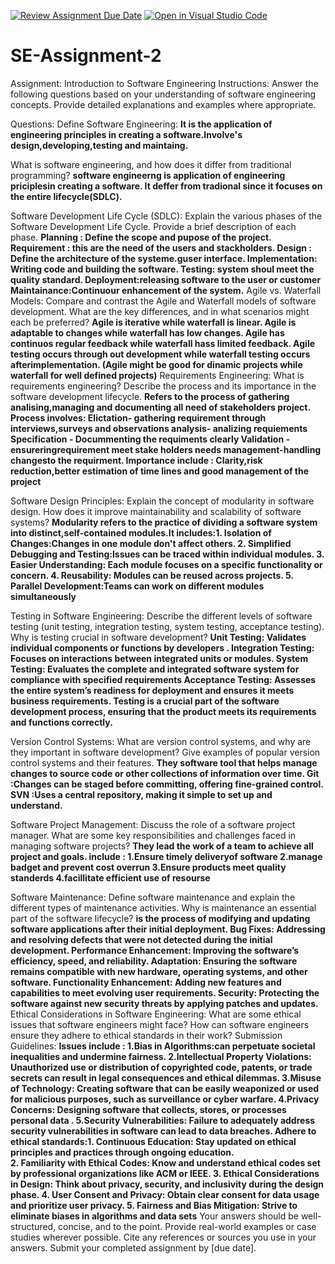 [![Review Assignment Due Date](https://classroom.github.com/assets/deadline-readme-button-24ddc0f5d75046c5622901739e7c5dd533143b0c8e959d652212380cedb1ea36.svg)](https://classroom.github.com/a/-ucQIGTc)
[![Open in Visual Studio Code](https://classroom.github.com/assets/open-in-vscode-718a45dd9cf7e7f842a935f5ebbe5719a5e09af4491e668f4dbf3b35d5cca122.svg)](https://classroom.github.com/online_ide?assignment_repo_id=15220601&assignment_repo_type=AssignmentRepo)
# SE-Assignment-2
Assignment: Introduction to Software Engineering
Instructions:
Answer the following questions based on your understanding of software engineering concepts. Provide detailed explanations and examples where appropriate.

Questions:
Define Software Engineering:
__It is the application of  engineering principles in creating a software.Involve's design,developing,testing and maintaing.__

What is software engineering, and how does it differ from traditional programming?
__software engineerng is application of engineering priciplesin creating a software. It deffer from tradional since it focuses on the entire lifecycle(SDLC).__

Software Development Life Cycle (SDLC):
Explain the various phases of the Software Development Life Cycle. Provide a brief description of each phase.
 __Planning : Define the scope and pupose of the project.
   Requirement : this are the need of the users and stackholders.
   Design : Define the architecture of the systeme.guser interface.
   Implementation: Writing code and building the software.
   Testing: system shoul meet the quality standard.
   Deployment:releasing software to the user or customer
   Maintainance:Continuour enhancement of the system.__
Agile vs. Waterfall Models:
Compare and contrast the Agile and Waterfall models of software development. What are the key differences, and in what scenarios might each be preferred?
__Agile is iterative while waterfall is linear.
Agile is adaptable to changes while waterfall has low changes.
Agile has continuos regular feedback while waterfall hass limited feedback.
Agile testing occurs through out development while waterfall testing occurs afterimplementation.
(Agile might be good for dinamic projects while waterfall for well defined projects)__
Requirements Engineering:
What is requirements engineering? Describe the process and its importance in the software development lifecycle.
__Refers to the process of gathering analising,managing and documenting all need of stakeholders project.
Process involves: 
   Elictation- gathering requirement through interviews,surveys and observations
   analysis- analizing requiements
   Specification - Docummenting the requiments clearly
   Validation - ensureringrequirement meet stake holders needs
   management-handling changesto the requirment.
Importance include : Clarity,risk reduction,better estimation of time lines and good management of the project__

Software Design Principles:
Explain the concept of modularity in software design. How does it improve maintainability and scalability of software systems?
__Modularity refers to the practice of dividing a software system into distinct,self-contained modules.It includes:1. Isolation of Changes:Changes in one module don't affect others.
2. Simplified Debugging and Testing:Issues can be traced within individual modules.
3. Easier Understanding: Each module focuses on a specific functionality or concern.
4. Reusability: Modules can be reused across projects.
5. Parallel Development:Teams can work on different modules simultaneously__
   
Testing in Software Engineering:
Describe the different levels of software testing (unit testing, integration testing, system testing, acceptance testing). Why is testing crucial in software development?
__Unit Testing: Validates individual components or functions by developers .
Integration Testing: Focuses on interactions between integrated units or modules.
System Testing: Evaluates the complete and integrated software system for compliance with specified requirements
Acceptance Testing: Assesses the entire system’s readiness for deployment and ensures it meets business requirements.
Testing is a crucial part of the software development process, ensuring that the product meets its requirements and functions correctly.__

Version Control Systems:
What are version control systems, and why are they important in software development? Give examples of popular version control systems and their features.
__They software tool that helps manage changes to source code or other collections of information over time.
Git :Changes can be staged before committing, offering fine-grained control.
SVN :Uses a central repository, making it simple to set up and understand.__

Software Project Management:
Discuss the role of a software project manager. What are some key responsibilities and challenges faced in managing software projects?
__They lead the work of a team to achieve all project and goals.
include : 
1.Ensure timely deliveryof software 
2.manage badget and prevent cost overrun
3.Ensure products meet quality standerds
4.facillitate efficient use of resourse__

Software Maintenance:
Define software maintenance and explain the different types of maintenance activities. Why is maintenance an essential part of the software lifecycle?
__is the process of modifying and updating software applications after their initial deployment.
Bug Fixes: Addressing and resolving defects that were not detected during the initial development.
Performance Enhancement: Improving the software’s efficiency, speed, and reliability.
Adaptation: Ensuring the software remains compatible with new hardware, operating systems, and other software.
Functionality Enhancement: Adding new features and capabilities to meet evolving user requirements.
Security: Protecting the software against new security threats by applying patches and updates.__
Ethical Considerations in Software Engineering:
What are some ethical issues that software engineers might face? How can software engineers ensure they adhere to ethical standards in their work?
Submission Guidelines:
__Issues include :
1.Bias in Algorithms:can perpetuate societal inequalities and undermine fairness.
2.Intellectual Property Violations: Unauthorized use or distribution of copyrighted code, patents, or trade secrets can result in legal consequences and ethical dilemmas.
3.Misuse of Technology: Creating software that can be easily weaponized or used for malicious purposes, such as surveillance or cyber warfare.
4.Privacy Concerns: Designing software that collects, stores, or processes personal data .
5.Security Vulnerabilities: Failure to adequately address security vulnerabilities in software can lead to data breaches.
Adhere to ethical standards:1. Continuous Education: Stay updated on ethical principles and practices through ongoing education.  
2. Familiarity with Ethical Codes: Know and understand ethical codes set by professional organizations like ACM or IEEE.
3. Ethical Considerations in Design: Think about privacy, security, and inclusivity during the design phase.
4. User Consent and Privacy: Obtain clear consent for data usage and prioritize user privacy.
5. Fairness and Bias Mitigation: Strive to eliminate biases in algorithms and data sets__
Your answers should be well-structured, concise, and to the point.
Provide real-world examples or case studies wherever possible.
Cite any references or sources you use in your answers.
Submit your completed assignment by [due date].
